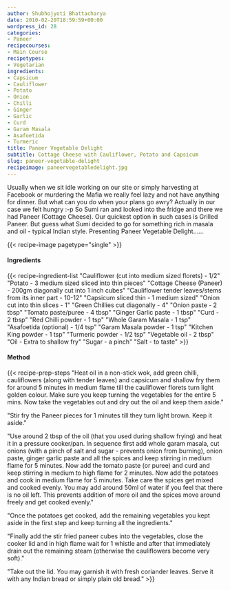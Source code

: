 ```yaml
---
author: Shubhojyoti Bhattacharya
date: 2010-02-20T18:59:59+00:00
wordpress_id: 28
categories:
- Paneer
recipecourses:
- Main Course
recipetypes:
- Vegetarian
ingredients:
- Capsicum
- Cauliflower
- Potato
- Onion
- Chilli
- Ginger
- Garlic
- Curd
- Garam Masala
- Asafoetida
- Turmeric
title: Paneer Vegetable Delight
subtitle: Cottage Cheese with Cauliflower, Potato and Capsicum
slug: paneer-vegetable-delight
recipeimage: paneervegetabledelight.jpg
---
```


Usually when we sit idle working on our site or simply harvesting at Facebook or murdering the Mafia we really feel lazy and not have anything for dinner. But what can you do when your plans go awry? Actually in our case we felt hungry :-p So Sumi ran and looked into the fridge and there we had Paneer (Cottage Cheese). Our quickest option in such cases is Grilled Paneer. But guess what Sumi decided to go for something rich in masala and oil - typical Indian style. Presenting Paneer Vegetable Delight……

{{< recipe-image pagetype="single" >}}

#### Ingredients

{{< recipe-ingredient-list
"Cauliflower (cut into medium sized florets) - 1/2"
"Potato - 3 medium sized sliced into thin pieces"
"Cottage Cheese (Paneer) - 200gm diagonally cut into 1 inch cubes"
"Cauliflower tender leaves/stems from its inner part - 10-12"
"Capsicum sliced thin - 1 medium sized"
"Onion cut into thin slices - 1"
"Green Chillies cut diagonally - 4"
"Onion paste - 2 tbsp"
"Tomato paste/puree - 4 tbsp"
"Ginger Garlic paste - 1 tbsp"
"Curd - 2 tbsp"
"Red Chilli powder - 1 tsp"
"Whole Garam Masala - 1 tsp"
"Asafoetida (optional) - 1/4 tsp"
"Garam Masala powder - 1 tsp"
"Kitchen King powder - 1 tsp"
"Turmeric powder - 1/2 tsp"
"Vegetable oil - 2 tbsp"
"Oil - Extra to shallow fry"
"Sugar - a pinch"
"Salt - to taste" >}}

#### Method

{{< recipe-prep-steps
"Heat oil in a non-stick wok, add green chilli, cauliflowers (along with tender leaves) and capsicum and shallow fry them for around 5 minutes in medium flame till the cauliflower florets turn light golden colour. Make sure you keep turning the vegetables for the entire 5 mins. Now take the vegetables out and dry out the oil and keep them aside."

"Stir fry the Paneer pieces for 1 minutes till they turn light brown. Keep it aside."

"Use around 2 tbsp of the oil (that you used during shallow frying) and heat it in a pressure cooker/pan. In sequence first add whole garam masala, cut onions (with a pinch of salt and sugar - prevents onion from burning), onion paste, ginger garlic paste and all the spices and keep stirring in medium flame for 5 minutes. Now add the tomato paste (or puree) and curd and keep stirring in medium to high flame for 2 minutes. Now add the potatoes and cook in medium flame for 5 minutes. Take care the spices get mixed and cooked evenly. You may add around 50ml of water if you feel that there is no oil left. This prevents addition of more oil and the spices move around freely and get cooked evenly."

"Once the potatoes get cooked, add the remaining vegetables you kept aside in the first step and keep turning all the ingredients."

"Finally add the stir fried paneer cubes into the vegetables, close the cooker lid and in high flame wait for 1 whistle and after that immediately drain out the remaining steam (otherwise the cauliflowers become very soft)."

"Take out the lid. You may garnish it with fresh coriander leaves. Serve it with any Indian bread or simply plain old bread." >}}
